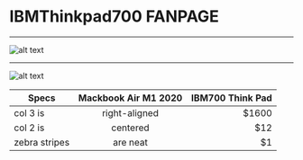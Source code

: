 # __IBMThinkpad700 FANPAGE__

___

![alt text](https://oldcomputers.net/pics/ibm-thinkpad.jpg "Logo Title Text 1")
___
![alt text](https://cdn.mos.cms.futurecdn.net/gPvyaz76tASn87RCGuSdDc.jpg "Logo Title Text 1")



| Specs       | Mackbook Air M1 2020          |IBM700 Think Pad  |
| ------------- |:-------------:| -----:|
| col 3 is      | right-aligned | $1600 |
| col 2 is      | centered      |   $12 |
| zebra stripes | are neat      |    $1 |
